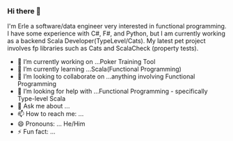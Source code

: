 ### Hi there 👋

<!--
**ilEnzio/ilEnzio** is a ✨ _special_ ✨ repository because its `README.md` (this file) appears on your GitHub profile.
-->

I'm Erle a software/data engineer very interested in functional programming.  I have some experience with C#, F#, and Python, but I am currently working as a backend Scala Developer(TypeLevel/Cats).  My latest pet project involves fp libraries such as Cats and ScalaCheck (property tests).   

- 🔭 I’m currently working on ...Poker Training Tool
- 🌱 I’m currently learning ...Scala(Functional Programming)
- 👯 I’m looking to collaborate on ...anything involving Functional Programming
- 🤔 I’m looking for help with ...Functional Programming - specifically Type-level Scala
- 💬 Ask me about ...
- 📫 How to reach me: ...
- 😄 Pronouns: ... He/Him
- ⚡ Fun fact: ...

